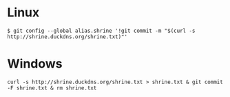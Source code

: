 
# Linux

    $ git config --global alias.shrine '!git commit -m "$(curl -s http://shrine.duckdns.org/shrine.txt)"'

# Windows

    curl -s http://shrine.duckdns.org/shrine.txt > shrine.txt & git commit -F shrine.txt & rm shrine.txt